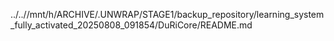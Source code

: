 ../..//mnt/h/ARCHIVE/.UNWRAP/STAGE1/backup_repository/learning_system_fully_activated_20250808_091854/DuRiCore/README.md